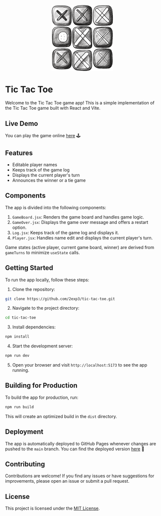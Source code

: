 <p align="center">
  <img src="./public/game-logo.png" alt="Game Logo" width="200">
</p>

# Tic Tac Toe
Welcome to the Tic Tac Toe game app! 
This is a simple implementation of the Tic Tac Toe game built with React and Vite.

## Live Demo

You can play the game online [here](https://2exp3.github.io/tic-tac-toe/) :joystick:

## Features

- Editable player names
- Keeps track of the game log
- Displays the current player's turn
- Announces the winner or a tie game

## Components

The app is divided into the following components:

1. `GameBoard.jsx`: Renders the game board and handles game logic.
2. `GameOver.jsx`: Displays the game over message and offers a restart option.
3. `Log.jsx`: Keeps track of the game log and displays it.
4. `Player.jsx`: Handles name edit and displays the current player's turn.

Game states (active player, current game board, winner) are derived from `gameTurns` to minimize `useState` calls.

## Getting Started

To run the app locally, follow these steps:

1. Clone the repository:

``` bash
git clone https://github.com/2exp3/tic-tac-toe.git
```
2. Navigate to the project directory:

``` bash
cd tic-tac-toe
```
3. Install dependencies:

``` bash
npm install
```
4. Start the development server:

``` bash
npm run dev
```
5. Open your browser and visit `http://localhost:5173` to see the app running.

## Building for Production

To build the app for production, run:
``` bash
npm run build
```
This will create an optimized build in the `dist` directory.

## Deployment

The app is automatically deployed to GitHub Pages whenever changes are pushed to the `main` branch. 
You can find the deployed version [here](https://2exp3.github.io/tic-tac-toe/) :rocket:

## Contributing

Contributions are welcome! If you find any issues or have suggestions for improvements, please open an issue or submit a pull request.

## License

This project is licensed under the [MIT License](LICENSE).
